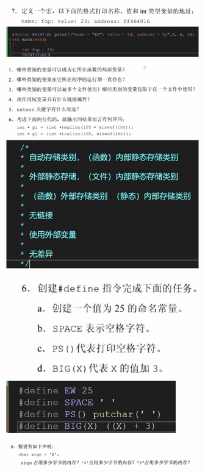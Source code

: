 ![输入图片说明](/imgs/2024-05-13/m1x7ajJzyaCjY648.jpeg)
![输入图片说明](/imgs/2024-05-13/XPY7ENbxpD1yeobD.png)


![输入图片说明](/imgs/2024-05-13/WXwjyGa9pC9vfGIp.jpeg)
![输入图片说明](/imgs/2024-05-13/746JmYcGgM1mtsjw.png)


![输入图片说明](/imgs/2024-05-13/5QZ8Fxap2Gahsl2T.jpeg)
![输入图片说明](/imgs/2024-05-13/FQargpKtH6y2lZa1.png)


![输入图片说明](/imgs/2024-05-13/6wcPkbEmnG9n8OCy.png)
<!--stackedit_data:
eyJoaXN0b3J5IjpbMTQwMjE1MTMxOF19
-->